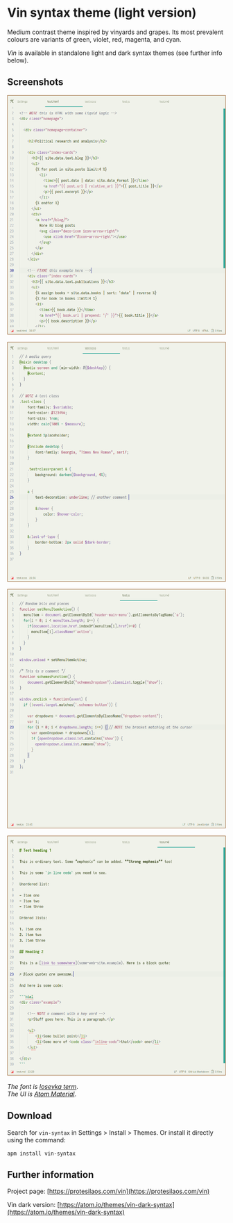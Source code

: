 # Vin syntax theme (light version)

Medium contrast theme inspired by vinyards and grapes. Its most prevalent colours are variants of green, violet, red, magenta, and cyan.

*Vin* is available in standalone light and dark syntax themes (see further info below).

## Screenshots

![vin light screenshot html](https://raw.githubusercontent.com/protesilaos/prot16/master/vin/img/vin_light_html.png)

![vin light screenshot scss](https://raw.githubusercontent.com/protesilaos/prot16/master/vin/img/vin_light_scss.png)

![vin light screenshot js](https://raw.githubusercontent.com/protesilaos/prot16/master/vin/img/vin_light_js.png)

![vin light screenshot md](https://raw.githubusercontent.com/protesilaos/prot16/master/vin/img/vin_light_md.png)

*The font is [Iosevka term](https://github.com/be5invis/Iosevka)*.  
*The UI is [Atom Material](https://github.com/atom-material/atom-material-ui)*.

## Download

Search for `vin-syntax` in Settings > Install > Themes. Or install it directly using the command:

```shell
apm install vin-syntax
```

## Further information

Project page: [https://protesilaos.com/vin](https://protesilaos.com/vin)

Vin dark version: [https://atom.io/themes/vin-dark-syntax](https://atom.io/themes/vin-dark-syntax)
